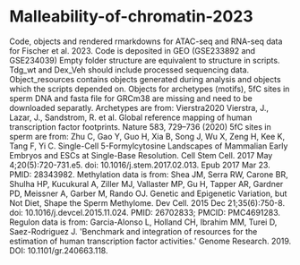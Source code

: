 # Malleability-of-chromatin-2023
Code, objects and rendered rmarkdowns for ATAC-seq and RNA-seq data for Fischer et al. 2023. Code is deposited in GEO (GSE233892  and GSE234039)
Empty folder structure are equivalent to structure in scripts.
Tdg_wt and Dex_Veh should include processed sequencing data.
Object_resources contains objects generated during analysis and objects which the scripts depended on.
Objects for archetypes (motifs), 5fC sites in sperm DNA and fasta file for GRCm38 are missing and need to be downloaded separatly. 
Archetypes are from:
Vierstra2020 Vierstra, J., Lazar, J., Sandstrom, R. et al. Global reference mapping of human transcription factor footprints. Nature 583, 729–736 (2020)
5fC sites in sperm are from:
Zhu C, Gao Y, Guo H, Xia B, Song J, Wu X, Zeng H, Kee K, Tang F, Yi C. Single-Cell 5-Formylcytosine Landscapes of Mammalian Early Embryos and ESCs at Single-Base Resolution. Cell Stem Cell. 2017 May 4;20(5):720-731.e5. doi: 10.1016/j.stem.2017.02.013. Epub 2017 Mar 23. PMID: 28343982.
Methylation data is from:
Shea JM, Serra RW, Carone BR, Shulha HP, Kucukural A, Ziller MJ, Vallaster MP, Gu H, Tapper AR, Gardner PD, Meissner A, Garber M, Rando OJ. Genetic and Epigenetic Variation, but Not Diet, Shape the Sperm Methylome. Dev Cell. 2015 Dec 21;35(6):750-8. doi: 10.1016/j.devcel.2015.11.024. PMID: 26702833; PMCID: PMC4691283.
Regulon data is from:
Garcia-Alonso L, Holland CH, Ibrahim MM, Turei D, Saez-Rodriguez J. 'Benchmark and integration of resources for the estimation of human transcription factor activities.' Genome Research. 2019. DOI: 10.1101/gr.240663.118.

